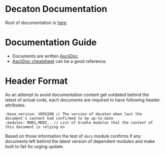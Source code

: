 Decaton Documentation
=====================

Root of documentation is [here](./index.adoc)

# Documentation Guide

* Documents are written [AsciiDoc](http://asciidoc.org/).
* [AsciiDoc cheatsheet](https://powerman.name/doc/asciidoc) can be a good reference.

# Header Format

As an attempt to avoid documentation content get outdated behind the latest of actual code, each documents are required to have following header attributes.

```
:base_version: VERSION // The version of decaton when last the document's content had confirmed to be up-to-date
:modules: MOD1,MOD2.. // List of Gradle modules that the content of this document is relying on
```

Based on those information the test of `docs` module confirms if any documents left behind the latest version of dependent modules and make built to fail for urging update.
